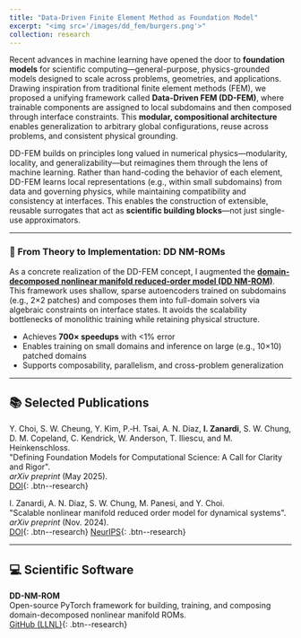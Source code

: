 ```yaml
---
title: "Data-Driven Finite Element Method as Foundation Model"
excerpt: "<img src='/images/dd_fem/burgers.png'>"
collection: research
---
```


Recent advances in machine learning have opened the door to **foundation models** for scientific computing—general-purpose, physics-grounded models designed to scale across problems, geometries, and applications. Drawing inspiration from traditional finite element methods (FEM), we proposed a unifying framework called **Data-Driven FEM (DD-FEM)**, where trainable components are assigned to local subdomains and then composed through interface constraints. This **modular, compositional architecture** enables generalization to arbitrary global configurations, reuse across problems, and consistent physical grounding.

DD-FEM builds on principles long valued in numerical physics—modularity, locality, and generalizability—but reimagines them through the lens of machine learning. Rather than hand-coding the behavior of each element, DD-FEM learns local representations (e.g., within small subdomains) from data and governing physics, while maintaining compatibility and consistency at interfaces. This enables the construction of extensible, reusable surrogates that act as **scientific building blocks**—not just single-use approximators.

---

### 🧱 From Theory to Implementation: DD NM-ROMs

As a concrete realization of the DD-FEM concept, I augmented the [**domain-decomposed nonlinear manifold reduced-order model (DD NM-ROM)**](https://doi.org/10.1016/j.cma.2024.116943). This framework uses shallow, sparse autoencoders trained on subdomains (e.g., 2×2 patches) and composes them into full-domain solvers via algebraic constraints on interface states. It avoids the scalability bottlenecks of monolithic training while retaining physical structure.

- Achieves **700× speedups** with <1% error
- Enables training on small domains and inference on large (e.g., 10×10) patched domains
- Supports composability, parallelism, and cross-problem generalization

---

## 📚 Selected Publications

Y. Choi, S. W. Cheung, Y. Kim, P.‑H. Tsai, A. N. Diaz, **I. Zanardi**, S. W. Chung, D. M. Copeland, C. Kendrick, W. Anderson, T. Iliescu, and M.
Heinkenschloss.  
"Defining Foundation Models for Computational Science: A Call for Clarity and Rigor".  
*arXiv preprint* (May 2025).  
[DOI](https://doi.org/10.48550/arXiv.2505.22904){: .btn--research}

I. Zanardi, A. N. Diaz, S. W. Chung, M. Panesi, and Y. Choi.  
"Scalable nonlinear manifold reduced order model for dynamical systems".  
*arXiv preprint* (Nov. 2024).  
[DOI](https://doi.org/10.48550/arXiv.2412.00507){: .btn--research}
[NeurIPS](https://ml4physicalsciences.github.io/2024/){: .btn--research}

---

## 💻 Scientific Software

**DD-NM-ROM**  
Open-source PyTorch framework for building, training, and composing domain-decomposed nonlinear manifold ROMs.  
[GitHub (LLNL)](https://github.com/LLNL/DD-NM-ROM){: .btn--research}

